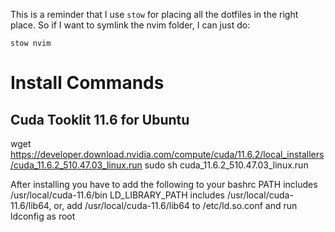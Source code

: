 This is a reminder that I use `stow` for placing all the dotfiles in the right place. So if I want to symlink the nvim folder, I can just do:

```stow nvim```



# Install Commands

## Cuda Tooklit 11.6 for Ubuntu
wget https://developer.download.nvidia.com/compute/cuda/11.6.2/local_installers/cuda_11.6.2_510.47.03_linux.run
sudo sh cuda_11.6.2_510.47.03_linux.run

After installing you have to add the following to your bashrc
PATH includes /usr/local/cuda-11.6/bin
LD_LIBRARY_PATH includes /usr/local/cuda-11.6/lib64, or, add /usr/local/cuda-11.6/lib64 to /etc/ld.so.conf and run ldconfig as root
